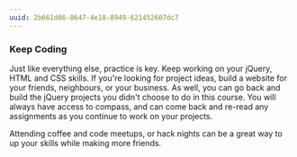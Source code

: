 ```yaml
---
uuid: 2b661d66-0647-4e18-8949-621452607dc7
---
```


### Keep Coding

Just like everything else, practice is key. Keep working on your jQuery, HTML and CSS skills. If you're looking for project ideas, build a website for your friends, neighbours, or your business. As well, you can go back and build the jQuery projects you didn't choose to do in this course. You will always have access to compass, and can come back and re-read any assignments as you continue to work on your projects.

Attending coffee and code meetups, or hack nights can be a great way to up your skills while making more friends.
